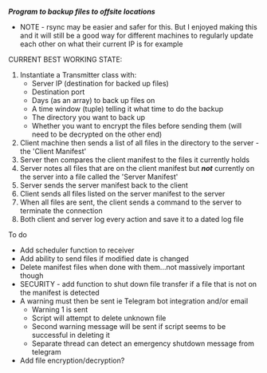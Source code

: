 ***Program to backup files to offsite locations***

- NOTE - rsync may be easier and safer for this. But I enjoyed making this and it will still be a good way for different machines to regularly update each other on what their current IP is for example

CURRENT BEST WORKING STATE:
1. Instantiate a Transmitter class with:
    - Server IP (destination for backed up files)
    - Destination port
    - Days (as an array) to back up files on
    - A time window (tuple) telling it what time to do the backup
    - The directory you want to back up
    - Whether you want to encrypt the files before sending them (will need to be decrypted on the other end)
2. Client machine then sends a list of all files in the directory to the server - the 'Client Manifest'
3. Server then compares the client manifest to the files it currently holds
4. Server notes all files that are on the client manifest but ***not*** currently on the server into a file called the 'Server Manifest'
5. Server sends the server manifest back to the client
6. Client sends all files listed on the server manifest to the server
7. When all files are sent, the client sends a command to the server to terminate the connection
8. Both client and server log every action and save it to a dated log file



To do
- Add scheduler function to receiver
- Add ability to send files if modified date is changed
- Delete manifest files when done with them...not massively important though
- SECURITY - add function to shut down file transfer if a file that is not on the manifest is detected
- A warning must then be sent ie Telegram bot integration and/or email
    - Warning 1 is sent
    - Script will attempt to delete unknown file
    - Second warning message will be sent if script seems to be successful in deleting it
    - Separate thread can detect an emergency shutdown message from telegram
- Add file encryption/decryption?
